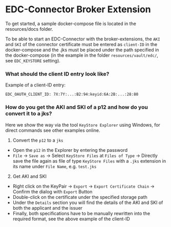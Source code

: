 # EDC-Connector Broker Extension

To get started, a sample docker-compose file is located in the resources/docs folder.

To be able to start an EDC-Connector with the broker-extensions, the `AKI` and `SKI` of the connector certificate must be entered as `client-ID` in the docker-compose and the .jks must be placed under the path specified in the docker-compose (in the example in the folder `resources/vault/edc/`, see `EDC_KEYSTORE` setting).

### What should the client ID entry look like?
Example of a client-ID entry:

`EDC_OAUTH_CLIENT_ID: 7X:7Y:...:B2:94:keyid:6A:2B:...:28:80`

### How do you get the AKI and SKI of a p12 and how do you convert it to a jks?

Here we show the way via the tool `KeyStore Explorer` using Windows, for direct commands see other examples online.

1. Convert the `p12` to a `jks`
- Open the `p12` in the Explorer by entering the password
- `File` -> `Save as` -> Select `KeyStore Files` at `Files of Type` -> Directly save the file again as file of type `KeyStore Files` with a `.jks` extension in its name under `File Name`, e.g. `test.jks`
2. Get AKI and SKI
- Right click on the KeyPair -> `Export` -> `Export Certificate Chain` -> Confirm the dialog with `Export` Button
- Double-click on the certificate under the specified storage path
- Under the `Details` section you will find the details of the AKI and SKI of both the applicant and the issuer
- Finally, both specifications have to be manually rewritten into the required format, see the above example of the client-ID

